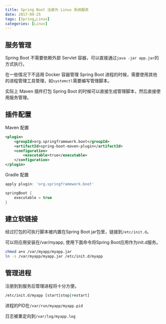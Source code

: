 ```yaml
---
title: Spring Boot 注册为 Linux 系统服务
date: 2017-09-25
tags: [Spring,Linux]
categories: [Linux]
---
```


## 服务管理
Spring Boot 不需要依赖外部 Servlet 容器，可以直接通过`java -jar app.jar`的方式执行。

在一些情况下不适用 Docker 容器管理 Spring Boot 进程的时候，需要使用其他的进程管理工具管理，如`systemctl`需要编写管理脚本。

实际上 Maven 插件打包 Spring Boot 的时候可以直接生成管理脚本，然后直接使用服务管理。

## 插件配置

Maven 配置
```xml
<plugin>
    <groupId>org.springframework.boot</groupId>
    <artifactId>spring-boot-maven-plugin</artifactId>
    <configuration>
        <executable>true</executable>
    </configuration>
</plugin>
```

Gradle 配置

```groovy
apply plugin: 'org.springframework.boot'

springBoot {
    executable = true
}
```

## 建立软链接

经过打包的可执行脚本被内置在Spring Boot jar包里，链接到`/etc/init.d`。

可以将应用安装在/var/myapp, 使用下面命令将Spring Boot应用作为init.d服务。

```bash
chmod a+x /var/myapp/myapp.jar
ln -s /var/myapp/myapp.jar /etc/init.d/myapp
```

## 管理进程

注册到到服务后管理进程将十分方便。

```bash
/etc/init.d/myapp [start|stop|restart]
```

进程的PID在`/var/run/myapp/myapp.pid`

日志被重定向到`/var/log/myapp.log`